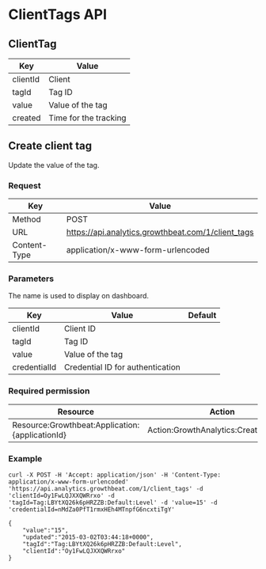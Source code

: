 # ClientTags API

## ClientTag

|Key|Value|
|---|---|
|clientId|Client|
|tagId|Tag ID|
|value|Value of the tag|
|created|Time for the tracking|

## Create client tag

Update the value of the tag.

### Request

|Key|Value|
|---|---|
|Method|POST|
|URL|https://api.analytics.growthbeat.com/1/client_tags|
|Content-Type|application/x-www-form-urlencoded|

### Parameters

The name is used to display on dashboard.

|Key|Value|Default|
|---|---|---|
|clientId|Client ID||
|tagId|Tag ID||
|value|Value of the tag||
|credentialId|Credential ID for authentication||

### Required permission

|Resource|Action|
|---|---|
|Resource:Growthbeat:Application:{applicationId}|Action:GrowthAnalytics:CreateClientTag|

### Example

```
curl -X POST -H 'Accept: application/json' -H 'Content-Type: application/x-www-form-urlencoded' 'https://api.analytics.growthbeat.com/1/client_tags' -d 'clientId=Oy1FwLQJXXQWRrxo' -d 'tagId=Tag:LBYtXQ26k6pHRZZB:Default:Level' -d 'value=15' -d 'credentialId=nMdZa0PfT1rmxHEh4MTnpfG6ncxtiTgY'
```

```
{
	"value":"15",
	"updated":"2015-03-02T03:44:18+0000",
	"tagId":"Tag:LBYtXQ26k6pHRZZB:Default:Level",
	"clientId":"Oy1FwLQJXXQWRrxo"
}
```
